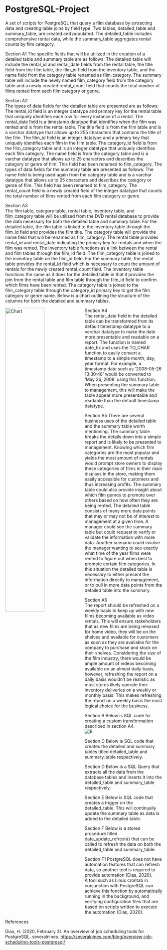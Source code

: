 # PostgreSQL-Project
A set of scripts for PostgreSQL that query a film database by extracting data and creating table joins by field type.  Two tables, detailed_table and summary_table, are created and populated.  The detailed_table includes comprehensive rental data, while the summary_table aggregates rental counts by film category.


Section A1 
The specific fields that will be utilized in the creation of a detailed table and summary table are as follows:  The detailed table will include the rental_id and rental_date fields from the rental table, the title field from the film table, the film_id field from the inventory table, and the name field from the category table renamed as film_category.  The summary table will include the newly named film_category field from the category table and a newly created rental_count field that counts the total number of films rented from each film category or genre.   


Section A2  
The types of data fields for the detailed table are presented are as follows:  The rental_id field is an integer datatype and primary key for the rental table that uniquely identifies each row for every instance of a rental.  The rental_date field is a timestamp datatype that identifies when the film was rented and is from the rental table.  The title field is from the film table and is a varchar datatype that allows up to 255 characters that contains the title of the film.  The film_id field is an integer datatype and a primary key that uniquely identifies each film in the film table.  The category_id field is from the film_category table and is an integer datatype that uniquely identifies each film category.  The name field is from the category table and is a varchar datatype that allows up to 25 characters and describes the category or genre of film.  This field has been renamed to film_category. 
The types of data fields for the summary table are presented as follows: The name field is being used again from the category table and is a varchar datatype that allows up to 25 characters and describes the category or genre of film.  This field has been renamed to film_category.  The rental_count field is a newly created field of the integer datatype that counts the total number of films rented from each film category or genre. 


Section A3  
The film table, category table, rental table, inventory table, and film_category table will be utilized from the DVD rental database to provide the data necessary for both the detailed table and summary table.  For the detailed table, the film table is linked to the inventory table through the film_id field and provides the film title.  The category table will provide the name field that will be renamed as film_category.  The rental table provides rental_id and rental_date indicating the primary key for rentals and when the film was rented.  The inventory table functions as a link between the rental and film tables through the film_id field.  The film_category table is joined to the inventory table on the film_id field.
For the summary table,  the rental table provides the rental_id field which is necessary to count the amount of rentals for the newly created rental_count field.  The inventory table functions the same as it does for the detailed table in that it provides the join from the rental table and film table through the film_id field to confirm which films have been rented.  The category table is joined to the film_category table through the category_id primary key to get the film category or genre name.  Below is a chart outlining the structure of the columns for both the detailed and summary tables.

<img align="left" alt="Chart" width="50%" src="https://github.com/skybound987/PostgreSQL-Project/assets/100818602/effbd755-1434-471c-97b5-381b58f3aeee"/>

Section A4  
The rental_date field in the detailed table can be transformed from its default timestamp datatype to a varchar datatype to make the date more presentable and readable on a report.  The function is named date_fix and uses the TO_CHAR function to easily convert a timestamp to a simple month, day, year format.  For example, a timestamp date such as ‘2008-05-26 13:30:48’ would be converted to ‘May 26, 2008’ using this function.  When presenting the summary table to management, this will make the table appear more presentable and readable than the default timestamp datatype.   


Section A5 
There are several business uses of the detailed table and the summary table worth mentioning.  The summary table breaks the details down into a simple report and is likely to be presented to management.  Knowing which film categories are the most popular and yields the most amount of rentals would prompt store owners to display these categories of films in their main displays in the store, making them easily accessible for customers and thus increasing profits.  The summary table could also provide insight about which film genres to promote over others based on how often they are being rented.  The detailed table consists of many more data points that may or may not be of interest to management at a given time.  A manager could see the summary table but could request to verify or validate the information with more data.  Another scenario could involve the manager wanting to see exactly what time of the year films were rented to figure out when best to promote certain film categories.  In this situation the detailed table is necessary to either present the information directly to management, or to pull in more data points from the detailed table into the summary.


Section A6  
The report should be refreshed on a weekly basis to keep up with new films becoming available as video rentals.  This will ensure stakeholders that as new films are being released for home video, they will be on the shelves and available for customers as soon as they are available for the company to purchase and stock on their shelves.  Considering the size of the film industry, there would be ample amount of videos becoming available on an almost daily basis, however, refreshing the report on a daily basis wouldn’t be realistic as most stores likely operate their inventory deliveries on a weekly or monthly basis.  This makes refreshing the report on a weekly basis the most logical choice for the business.  


Section B
Below is SQL code for creating a custom transformation described in section A4.  
![B](https://github.com/skybound987/PostgreSQL-Project/assets/100818602/51fc3d17-38a6-4bcf-bc85-5fa05d512b56)




Section C 
Below is SQL code that creates the detailed and summary tables titled detailed_table and summary_table respectively.  




Section D 
Below is a SQL Query that extracts all the data from the database tables and inserts it into the detailed_table and summary_table respectively.




Section E
Below is SQL code that creates a trigger on the detailed_table. 
This will continually update the summary table as data is added to the detailed table.




Section F
Below is a stored procedure titled data_update_refresh() that can be called to refresh the data on both the detailed_table and summary_table.




Section F1
PostgreSQL does not have automation features that can refresh data, so another tool is required to provide automation (Dias, 2020).  
A tool such as Linux crontab in conjunction with PostgreSQL can achieve this function by automatically running in the background, 
and verifying configuration files that are based on scripts written to execute the automation (Dias, 2020).







References

Dias, H. (2020, February 3). An overview of job scheduling tools for PostgreSQL. severalnines. https://severalnines.com/blog/overview-job-scheduling-tools-postgresql/


